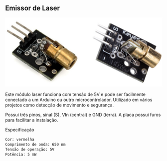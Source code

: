 ## Emissor de Laser

![alt text](img/1.png)

Este módulo laser funciona com tensão de 5V e pode ser facilmente conectado a um Arduino ou outro microcontrolador. Utilizado em vários projetos como detecção de movimento e segurança.

Possui três pinos, sinal (S), VIn (central) e GND (terra). A placa possui furos para facilitar a instalação.
 
Especificação

    Cor: vermelha
    Comprimento de onda: 650 nm
    Tensão de operação: 5V
    Potência: 5 mW
